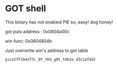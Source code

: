 # GOT shell

This binary has not enabled PIE so, easy! dog honey!

got puts address : 0x0804a00c

win func: 0x0804854b

Just overwrite win's address to got table 

`picoCTF{m4sT3r_0f_tH3_g0t_t4b1e_d3c1afdd}`